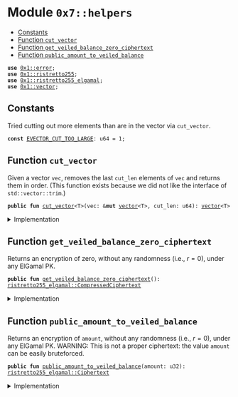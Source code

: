 
<a id="0x7_helpers"></a>

# Module `0x7::helpers`



-  [Constants](#@Constants_0)
-  [Function `cut_vector`](#0x7_helpers_cut_vector)
-  [Function `get_veiled_balance_zero_ciphertext`](#0x7_helpers_get_veiled_balance_zero_ciphertext)
-  [Function `public_amount_to_veiled_balance`](#0x7_helpers_public_amount_to_veiled_balance)


<pre><code><b>use</b> <a href="../../aptos-framework/../aptos-stdlib/../move-stdlib/doc/error.md#0x1_error">0x1::error</a>;
<b>use</b> <a href="../../aptos-framework/../aptos-stdlib/doc/ristretto255.md#0x1_ristretto255">0x1::ristretto255</a>;
<b>use</b> <a href="../../aptos-framework/../aptos-stdlib/doc/ristretto255_elgamal.md#0x1_ristretto255_elgamal">0x1::ristretto255_elgamal</a>;
<b>use</b> <a href="../../aptos-framework/../aptos-stdlib/../move-stdlib/doc/vector.md#0x1_vector">0x1::vector</a>;
</code></pre>



<a id="@Constants_0"></a>

## Constants


<a id="0x7_helpers_EVECTOR_CUT_TOO_LARGE"></a>

Tried cutting out more elements than are in the vector via <code>cut_vector</code>.


<pre><code><b>const</b> <a href="helpers.md#0x7_helpers_EVECTOR_CUT_TOO_LARGE">EVECTOR_CUT_TOO_LARGE</a>: u64 = 1;
</code></pre>



<a id="0x7_helpers_cut_vector"></a>

## Function `cut_vector`

Given a vector <code>vec</code>, removes the last <code>cut_len</code> elements of <code>vec</code> and returns them in order. (This function
exists because we did not like the interface of <code>std::vector::trim</code>.)


<pre><code><b>public</b> <b>fun</b> <a href="helpers.md#0x7_helpers_cut_vector">cut_vector</a>&lt;T&gt;(vec: &<b>mut</b> <a href="../../aptos-framework/../aptos-stdlib/../move-stdlib/doc/vector.md#0x1_vector">vector</a>&lt;T&gt;, cut_len: u64): <a href="../../aptos-framework/../aptos-stdlib/../move-stdlib/doc/vector.md#0x1_vector">vector</a>&lt;T&gt;
</code></pre>



<details>
<summary>Implementation</summary>


<pre><code><b>public</b> <b>fun</b> <a href="helpers.md#0x7_helpers_cut_vector">cut_vector</a>&lt;T&gt;(vec: &<b>mut</b> <a href="../../aptos-framework/../aptos-stdlib/../move-stdlib/doc/vector.md#0x1_vector">vector</a>&lt;T&gt;, cut_len: u64): <a href="../../aptos-framework/../aptos-stdlib/../move-stdlib/doc/vector.md#0x1_vector">vector</a>&lt;T&gt; {
    <b>let</b> len = <a href="../../aptos-framework/../aptos-stdlib/../move-stdlib/doc/vector.md#0x1_vector_length">vector::length</a>(vec);
    <b>let</b> res = <a href="../../aptos-framework/../aptos-stdlib/../move-stdlib/doc/vector.md#0x1_vector_empty">vector::empty</a>();
    <b>assert</b>!(len &gt;= cut_len, <a href="../../aptos-framework/../aptos-stdlib/../move-stdlib/doc/error.md#0x1_error_out_of_range">error::out_of_range</a>(<a href="helpers.md#0x7_helpers_EVECTOR_CUT_TOO_LARGE">EVECTOR_CUT_TOO_LARGE</a>));
    <b>while</b> (cut_len &gt; 0) {
        res.push_back(<a href="../../aptos-framework/../aptos-stdlib/../move-stdlib/doc/vector.md#0x1_vector_pop_back">vector::pop_back</a>(vec));
        cut_len -= 1;
    };
    res.reverse();
    res
}
</code></pre>



</details>

<a id="0x7_helpers_get_veiled_balance_zero_ciphertext"></a>

## Function `get_veiled_balance_zero_ciphertext`

Returns an encryption of zero, without any randomness (i.e., $r=0$), under any ElGamal PK.


<pre><code><b>public</b> <b>fun</b> <a href="helpers.md#0x7_helpers_get_veiled_balance_zero_ciphertext">get_veiled_balance_zero_ciphertext</a>(): <a href="../../aptos-framework/../aptos-stdlib/doc/ristretto255_elgamal.md#0x1_ristretto255_elgamal_CompressedCiphertext">ristretto255_elgamal::CompressedCiphertext</a>
</code></pre>



<details>
<summary>Implementation</summary>


<pre><code><b>public</b> <b>fun</b> <a href="helpers.md#0x7_helpers_get_veiled_balance_zero_ciphertext">get_veiled_balance_zero_ciphertext</a>(): elgamal::CompressedCiphertext {
    elgamal::ciphertext_from_compressed_points(
        <a href="../../aptos-framework/../aptos-stdlib/doc/ristretto255.md#0x1_ristretto255_point_identity_compressed">ristretto255::point_identity_compressed</a>(),
        <a href="../../aptos-framework/../aptos-stdlib/doc/ristretto255.md#0x1_ristretto255_point_identity_compressed">ristretto255::point_identity_compressed</a>()
    )
}
</code></pre>



</details>

<a id="0x7_helpers_public_amount_to_veiled_balance"></a>

## Function `public_amount_to_veiled_balance`

Returns an encryption of <code>amount</code>, without any randomness (i.e., $r=0$), under any ElGamal PK.
WARNING: This is not a proper ciphertext: the value <code>amount</code> can be easily bruteforced.


<pre><code><b>public</b> <b>fun</b> <a href="helpers.md#0x7_helpers_public_amount_to_veiled_balance">public_amount_to_veiled_balance</a>(amount: u32): <a href="../../aptos-framework/../aptos-stdlib/doc/ristretto255_elgamal.md#0x1_ristretto255_elgamal_Ciphertext">ristretto255_elgamal::Ciphertext</a>
</code></pre>



<details>
<summary>Implementation</summary>


<pre><code><b>public</b> <b>fun</b> <a href="helpers.md#0x7_helpers_public_amount_to_veiled_balance">public_amount_to_veiled_balance</a>(amount: u32): elgamal::Ciphertext {
    <b>let</b> scalar = <a href="../../aptos-framework/../aptos-stdlib/doc/ristretto255.md#0x1_ristretto255_new_scalar_from_u32">ristretto255::new_scalar_from_u32</a>(amount);

    elgamal::new_ciphertext_no_randomness(&scalar)
}
</code></pre>



</details>


[move-book]: https://aptos.dev/move/book/SUMMARY
